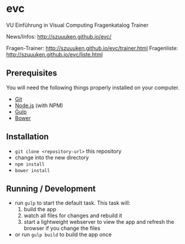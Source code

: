 evc
===

VU Einführung in Visual Computing Fragenkatalog Trainer

News/Infos: http://szuuuken.github.io/evc/

Fragen-Trainer: http://szuuuken.github.io/evc/trainer.html
Fragenliste: http://szuuuken.github.io/evc/liste.html

## Prerequisites

You will need the following things properly installed on your computer.

* [Git](http://git-scm.com/)
* [Node.js](http://nodejs.org/) (with NPM)
* [Gulp](http://gulpjs.com/)
* [Bower](http://bower.io/)

## Installation

* `git clone <repository-url>` this repository
* change into the new directory
* `npm install`
* `bower install`

## Running / Development

* run `gulp` to start the default task. This task will:
  1. build the app
  2. watch all files for changes and rebuild it
  3. start a lightweight webserver to view the app and refresh the browser if you change the files
* or run `gulp build` to build the app once
